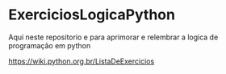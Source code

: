 # ExerciciosLogicaPython
Aqui neste repositorio e para aprimorar e relembrar a logica de programação em python

<a href=“https://wiki.python.org.br/ListaDeExercicios“>https://wiki.python.org.br/ListaDeExercicios</a>
